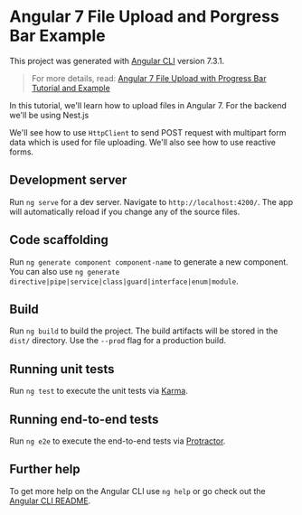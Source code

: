 # Angular 7 File Upload and Porgress Bar Example 

This project was generated with [Angular CLI](https://github.com/angular/angular-cli) version 7.3.1.

>For more details, read:
> [Angular 7 File Upload with Progress Bar Tutorial and Example](https://www.techiediaries.com/angular-file-upload-progress-bar)

In this tutorial, we'll learn how to upload files in Angular 7. For the backend we'll be using Nest.js

We'll see how to use `HttpClient` to send POST request with multipart form data which is used for file uploading. We'll also see how to use reactive forms.

## Development server

Run `ng serve` for a dev server. Navigate to `http://localhost:4200/`. The app will automatically reload if you change any of the source files.

## Code scaffolding

Run `ng generate component component-name` to generate a new component. You can also use `ng generate directive|pipe|service|class|guard|interface|enum|module`.

## Build

Run `ng build` to build the project. The build artifacts will be stored in the `dist/` directory. Use the `--prod` flag for a production build.

## Running unit tests

Run `ng test` to execute the unit tests via [Karma](https://karma-runner.github.io).

## Running end-to-end tests

Run `ng e2e` to execute the end-to-end tests via [Protractor](http://www.protractortest.org/).

## Further help

To get more help on the Angular CLI use `ng help` or go check out the [Angular CLI README](https://github.com/angular/angular-cli/blob/master/README.md).
